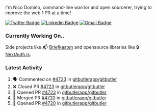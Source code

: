
I'm Nico Domino, command-line warrior and open sourcerer, trying to improve the web 1 PR at a time!

[![Twitter Badge](https://img.shields.io/badge/-@ndom91-1ca0f1?style=flat-square&labelColor=1ca0f1&logo=twitter&logoColor=white&link=https://twitter.com/ndom91)](https://twitter.com/ndom91) [![Linkedin Badge](https://img.shields.io/badge/-ndom91-blue?style=flat-square&logo=Linkedin&logoColor=white&link=https://www.linkedin.com/in/ndom91/)](https://www.linkedin.com/in/ndom91/) [![Gmail Badge](https://img.shields.io/badge/-yo@ndo.dev-c14438?style=flat-square&logo=mail.ru&logoColor=white&link=mailto:yo@ndo.dev)](mailto:yo@ndo.dev)

### Currently Working On..

Side projects like 📬 [Briefkasten](https://briefkastenhq.com) and opensource libraries like 🔒 [NextAuth.js](https://github.com/nextauthjs/next-auth).

<!--START_SECTION_PROFILE_VIEWS:readme-info-->
<!--END_SECTION_PROFILE_VIEWS:readme-info-->

<!--START_SECTION_DAILY_COMMIT:readme-info-->
<!--END_SECTION_DAILY_COMMIT:readme-info-->

<!--START_SECTION_WEEKLY_COMMIT:readme-info-->
<!--END_SECTION_WEEKLY_COMMIT:readme-info-->

### Latest Activity

<!--START_SECTION:activity-->
1. 🗣 Commented on [#4723](https://github.com/gitbutlerapp/gitbutler/pull/4723#issuecomment-2298786013) in [gitbutlerapp/gitbutler](https://github.com/gitbutlerapp/gitbutler)
2. ❌ Closed PR [#4723](https://github.com/gitbutlerapp/gitbutler/pull/4723) in [gitbutlerapp/gitbutler](https://github.com/gitbutlerapp/gitbutler)
3. 💪 Opened PR [#4723](https://github.com/gitbutlerapp/gitbutler/pull/4723) in [gitbutlerapp/gitbutler](https://github.com/gitbutlerapp/gitbutler)
4. 🎉 Merged PR [#4720](https://github.com/gitbutlerapp/gitbutler/pull/4720) in [gitbutlerapp/gitbutler](https://github.com/gitbutlerapp/gitbutler)
5. 💪 Opened PR [#4720](https://github.com/gitbutlerapp/gitbutler/pull/4720) in [gitbutlerapp/gitbutler](https://github.com/gitbutlerapp/gitbutler)
<!--END_SECTION:activity-->

